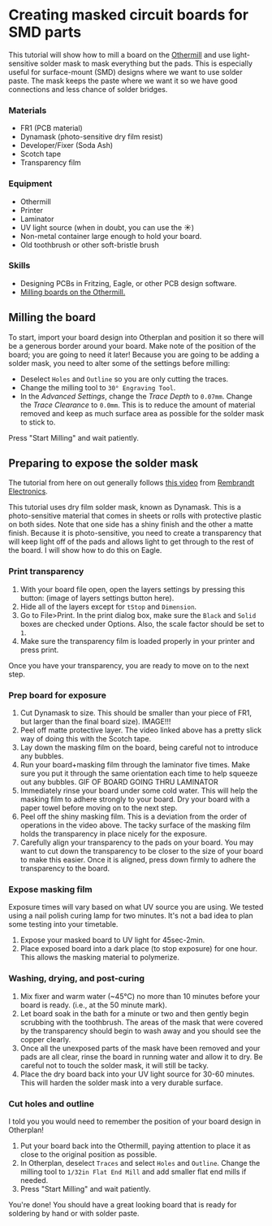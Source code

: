 # Creating masked circuit boards for SMD parts

This tutorial will show how to mill a board on the [Othermill](http://othermachine.co) and use light-sensitive solder mask to mask everything but the pads.  This is especially useful for surface-mount (SMD) designs where we want to use solder paste.  The mask keeps the paste where we want it so we have good connections and less chance of solder bridges.
### Materials
- FR1 (PCB material)
- Dynamask (photo-sensitive dry film resist)
- Developer/Fixer (Soda Ash)
- Scotch tape
- Transparency film

### Equipment
- Othermill
- Printer
- Laminator
- UV light source (when in doubt, you can use the :sunny:)
- Non-metal container large enough to hold your board.
- Old toothbrush or other soft-bristle brush

### Skills
- Designing PCBs in Fritzing, Eagle, or other PCB design software.
- [Milling boards on the Othermill.](https://github.com/SAIC-ATS/Tutorials/tree/master/ioLab/CircuitBoardOthermill)

## Milling the board
To start,  import your board design into Otherplan and position it so there will be a generous border around your board.  Make note of the position of the board; you are going to need it later!  Because you are going to be adding a solder mask, you need to alter some of the settings before milling:
- Deselect `Holes` and `Outline` so you are only cutting the traces.
- Change the milling tool to `30° Engraving Tool`.
- In the *Advanced Settings*, change the *Trace Depth* to `0.07mm`.  Change the *Trace Clearance* to `0.0mm`.
This is to reduce the amount of material removed and keep as much surface area as possible for the solder mask to stick to.

Press "Start Milling" and wait patiently.

## Preparing to expose the solder mask
The tutorial from here on out generally follows [this video](https://www.youtube.com/watch?v=B0Syj4awcc8) from [Rembrandt Electronics](http://www.rembrandtelectronics.com/).

This tutorial uses dry film solder mask, known as Dynamask.  This is a photo-sensitive material that comes in sheets or rolls with protective plastic on both sides.  Note that one side has a shiny finish and the other a matte finish.  Because it is photo-sensitive, you need to create a transparency that will keep light off of the pads and allows light to get through to the rest of the board.  I will show how to do this on Eagle.
### Print transparency
1. With your board file open, open the layers settings by pressing this button: (image of layers settings button here).
2. Hide all of the layers except for `tStop` and `Dimension`.
3. Go to File>Print. In the print dialog box, make sure the `Black` and `Solid` boxes are checked under Options.  Also, the scale factor should be set to `1`.
4. Make sure the transparency film is loaded properly in your printer and press print.

Once you have your transparency, you are ready to move on to the next step.

### Prep board for exposure
1. Cut Dynamask to size.  This should be smaller than your piece of FR1, but larger than the final board size).
IMAGE!!!
2. Peel off matte protective layer.  The video linked above has a pretty slick way of doing this with the Scotch tape.
3. Lay down the masking film on the board, being careful not to introduce any bubbles.
4. Run your board+masking film through the laminator five times.  Make sure you put it through the same orientation each time to help squeeze out any bubbles. GIF OF BOARD GOING THRU LAMINATOR
5. Immediately rinse your board under some cold water. This will help the masking film to adhere strongly to your board. Dry your board with a paper towel before moving on to the next step.
6. Peel off the shiny masking film.  This is a deviation from the order of operations in the video above.  The tacky surface of the masking film holds the transparency in place nicely for the exposure.  
7. Carefully align your transparency to the pads on your board.  You may want to cut down the transparency to be closer to the size of your board to make this easier.  Once it is aligned, press down firmly to adhere the transparency to the board.

### Expose masking film
Exposure times will vary based on what UV source you are using.  We tested using a nail polish curing lamp for two minutes.  It's not a bad idea to plan some testing into your timetable.
1. Expose your masked board to UV light for 45sec-2min.  
2. Place exposed board into a dark place (to stop exposure) for one hour.  This allows the masking material to polymerize.

### Washing, drying, and post-curing
1. Mix fixer and warm water (~45°C) no more than 10 minutes before your board is ready. (i.e., at the 50 minute mark).
2. Let board soak in the bath for a minute or two and then gently begin scrubbing with the toothbrush.  The areas of the mask that were covered by the transparency should begin to wash away and you should see the copper clearly.
3. Once all the unexposed parts of the mask have been removed and your pads are all clear, rinse the board in running water and allow it to dry.  Be careful not to touch the solder mask, it will still be tacky.
4. Place the dry board back into your UV light source for 30-60 minutes. This will harden the solder mask into a very durable surface.

### Cut holes and outline
I told you you would need to remember the position of your board design in Otherplan!  
1. Put your board back into the Othermill, paying attention to place it as close to the original position as possible.
2. In Otherplan, deselect  `Traces` and select `Holes` and `Outline`.  Change the milling tool to `1/32in Flat End Mill` and add smaller flat end mills if needed.
3. Press "Start Milling" and wait patiently.

You're done! You should have a great looking board that is ready for soldering by hand or with solder paste.
